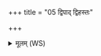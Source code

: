 +++
title = "05 द्विपाद् द्विहस्तः"

+++
<details><summary>मूलम् (WS)</summary>

द्विपाद् द्विहस्तः पुरुषो महदमो वनस्पर्ति बिभर्ति सायकाग्रम् ।  
तेन परूंषि प्रविद्वानघ्न्यायाः शतौदनां देवीं शतधा व्यस्य ॥ ७ ॥
</details>